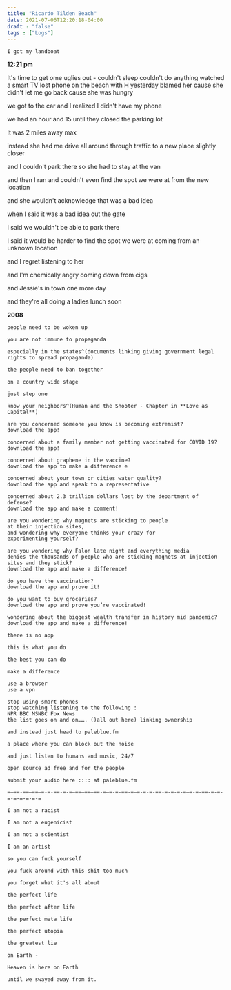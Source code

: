 ```yaml
---
title: "Ricardo Tilden Beach"
date: 2021-07-06T12:20:18-04:00
draft : "false"
tags : ["Logs"]
---
```


```
I got my landboat
```

<!--more-->


**12:21 pm**

It's time to get ome uglies out - couldn't sleep couldn't do anything watched a smart TV lost phone on the beach with H yesterday blamed her cause she didn't let me go back cause she was hungry

we got to the car and I realized I didn't have my phone

we had an hour and 15 until they closed the parking lot

It was 2 miles away max

instead she had me drive all around through traffic to a new place slightly closer

and I couldn't park there so she had to stay at the van

and then I ran and couldn't even find the spot we were at from the new location

and she wouldn't acknowledge that was a bad idea

when I said it was a bad idea out the gate

I said we wouldn't be able to park there

I said it would be harder to find the spot we were at coming from an unknown location

and I regret listening to her

and I'm chemically angry coming down from cigs

and Jessie's in town one more day

and they're all doing a ladies lunch soon






**2008**     


```
people need to be woken up

you are not immune to propaganda

especially in the states^(documents linking giving government legal rights to spread propaganda)

the people need to ban together

on a country wide stage

just step one

know your neighbors^(Human and the Shooter - Chapter in **Love as Capital**)

are you concerned someone you know is becoming extremist?
download the app!

concerned about a family member not getting vaccinated for COVID 19?
download the app!

concerned about graphene in the vaccine?
download the app to make a difference e

concerned about your town or cities water quality?
download the app and speak to a representative

concerned about 2.3 trillion dollars lost by the department of defense?
download the app and make a comment!

are you wondering why magnets are sticking to people
at their injection sites,
and wondering why everyone thinks your crazy for
experimenting yourself?

are you wondering why Falon late night and everything media
denies the thousands of people who are sticking magnets at injection sites and they stick?
download the app and make a difference!

do you have the vaccination?
download the app and prove it!

do you want to buy groceries?
download the app and prove you’re vaccinated!

wondering about the biggest wealth transfer in history mid pandemic?
download the app and make a difference!

there is no app

this is what you do

the best you can do

make a difference

use a browser
use a vpn

stop using smart phones
stop watching listening to the following :
NPR BBC MSNBC Fox News
the list goes on and on……. ()all out here) linking ownership

and instead just head to paleblue.fm

a place where you can block out the noise

and just listen to humans and music, 24/7

open source ad free and for the people

submit your audio here :::: at paleblue.fm

=—==-==—==—=-=-==-=-=—==—==—==-=—=-=-==-=—=-=-=-==-=-=-=-=—=-=-==-=-=-=-=-=-=-=-=

I am not a racist

I am not a eugenicist

I am not a scientist

I am an artist

so you can fuck yourself

you fuck around with this shit too much

you forget what it's all about

the perfect life

the perfect after life

the perfect meta life

the perfect utopia

the greatest lie

on Earth -

Heaven is here on Earth

until we swayed away from it.


```


<!--

| Dailies        | Questions           | Answers  |
| ------------- |:-------------:| -----:|
| Read()      | *What did you read?* | X |
| Write()      | *What did you write?*      |   X |
| Create() | *What did you make?*      |    X |
| Exercise() | *Dance workout (or otherwise?)*      |    X |
| Audio() | *You recorded what:*      |    X |
| Video() | *You filmed what:*      |    X |
| Finish() | *You bounced what track:*      |    X |
| Live() | *You sang what live:*      |    X |
| Finish2() | *You made what visuals*      |    X |
| Phone() | *You called who:*      |    X |
| Share() | *Uploaded what to archive:*      |    X |
| PBD() | *You did what for PBD?*      |    X |
| Web() | *You did what to POLIW.AT?*      |    X |
| Love&Legacy() | *You did what for friends/fam?*      |    X |
| God() | *You're grateful for what?*      |    X |
<sub>v1.0</sub>

 -->
